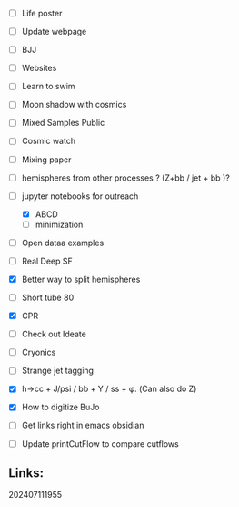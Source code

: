 - [ ] Life poster
- [ ] Update webpage
- [ ] BJJ
- [ ] Websites
- [ ] Learn to swim
- [ ] Moon shadow with cosmics
- [ ] Mixed Samples Public
- [ ] Cosmic watch
- [ ] Mixing paper
- [ ] hemispheres from other processes ? (Z+bb / jet + bb )?
- [ ] jupyter notebooks for outreach 
	- [x] ABCD
	- [ ] minimization
- [ ] Open dataa examples
- [ ] Real Deep SF
- [x] Better way to split hemispheres
- [ ] Short tube 80
- [x] CPR
- [ ] Check out Ideate
- [ ] Cryonics
- [ ] Strange jet tagging
- [x] h→cc + J/psi / bb + Y / ss + φ. (Can also do Z)
- [x] How to digitize BuJo
- [ ] Get links right in emacs obsidian
- [ ] Update printCutFlow to compare cutflows


## Links: 



202407111955
